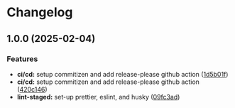 # Changelog

## 1.0.0 (2025-02-04)


### Features

* **ci/cd:** setup commitizen and add release-please github action ([1d5b01f](https://github.com/mrcreel/nextjs_release-please/commit/1d5b01f212a744e6ff8f194c99ffd66e1a63877a))
* **ci/cd:** setup commitizen and add release-please github action ([420c146](https://github.com/mrcreel/nextjs_release-please/commit/420c1469e47f94615674327b7e10047c1b2787d0))
* **lint-staged:** set-up prettier, eslint, and husky ([09fc3ad](https://github.com/mrcreel/nextjs_release-please/commit/09fc3add601843a6a80f73a282518aa2a8060d99))
